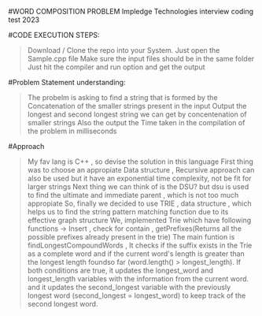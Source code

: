 #WORD COMPOSITION PROBLEM
Impledge Technologies interview coding test 2023

#CODE EXECUTION STEPS:
> Download / Clone the repo into your System.
> Just open the Sample.cpp file
> Make sure the input files should be in the same folder
> Just hit the compiler and run option and get the output

 #Problem Statement understanding:
 > The probelm is asking to find a string that is formed by the Concatenation of the smaller strings present in the input
> Output the longest and second longest string we can get by concentenation of smaller strings
> Also the output the Time taken in the compilation of the problem in milliseconds

#Approach
> My fav lang is C++ , so devise the solution in this language
> First thing was to choose an appropiate Data structure , Recursive approach can also be used but it have an exponential time complexity, not be fit for larger strings
> Next thing we can think of is the DSU? but dsu is used to find the ultimate and immediate parent , which is not too much appropiate
> So, finally we decided to use TRIE , data structure , which helps us to find the string pattern matching function due to its effective graph structure
> We, implemented Trie which have following functions -> Insert ,  check for contain , getPrefixes(Returns all the possible prefixes already present in the trie)
> The main funtion is findLongestCompoundWords , It checks if the suffix exists in the Trie as a complete word and if the current word's length is greater than the longest length foundso 
 far (word.length() > longest_length).
> If both conditions are true, it updates the longest_word and longest_length variables with the information from the current word.
and it updates the second_longest variable with the previously longest word (second_longest = longest_word) to keep track of the second longest word.
